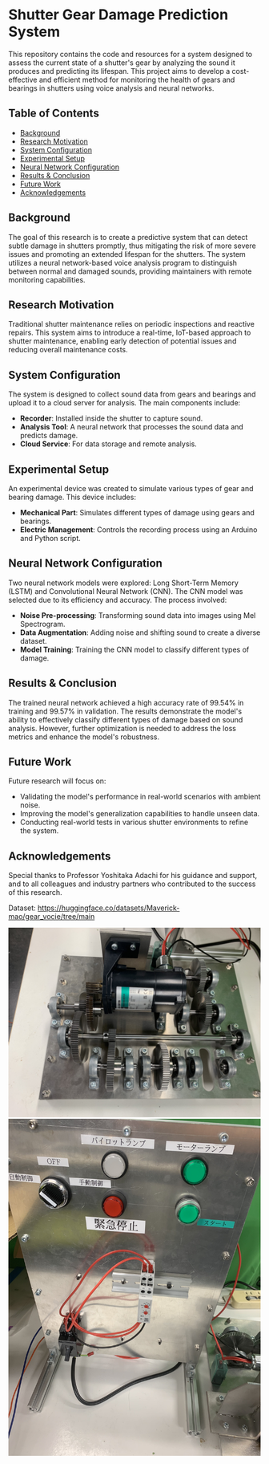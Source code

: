 # Shutter Gear Damage Prediction System
This repository contains the code and resources for a system designed to assess the current state of a shutter's gear by analyzing the sound it produces and predicting its lifespan. This project aims to develop a cost-effective and efficient method for monitoring the health of gears and bearings in shutters using voice analysis and neural networks.

## Table of Contents
- [Background](#background)
- [Research Motivation](#research-motivation)
- [System Configuration](#system-configuration)
- [Experimental Setup](#experimental-setup)
- [Neural Network Configuration](#neural-network-configuration)
- [Results & Conclusion](#results--conclusion)
- [Future Work](#future-work)
- [Acknowledgements](#acknowledgements)

## Background
The goal of this research is to create a predictive system that can detect subtle damage in shutters promptly, thus mitigating the risk of more severe issues and promoting an extended lifespan for the shutters. The system utilizes a neural network-based voice analysis program to distinguish between normal and damaged sounds, providing maintainers with remote monitoring capabilities.

## Research Motivation
Traditional shutter maintenance relies on periodic inspections and reactive repairs. This system aims to introduce a real-time, IoT-based approach to shutter maintenance, enabling early detection of potential issues and reducing overall maintenance costs.

## System Configuration
The system is designed to collect sound data from gears and bearings and upload it to a cloud server for analysis. The main components include:
- **Recorder**: Installed inside the shutter to capture sound.
- **Analysis Tool**: A neural network that processes the sound data and predicts damage.
- **Cloud Service**: For data storage and remote analysis.

## Experimental Setup
An experimental device was created to simulate various types of gear and bearing damage. This device includes:
- **Mechanical Part**: Simulates different types of damage using gears and bearings.
- **Electric Management**: Controls the recording process using an Arduino and Python script.

## Neural Network Configuration
Two neural network models were explored: Long Short-Term Memory (LSTM) and Convolutional Neural Network (CNN). The CNN model was selected due to its efficiency and accuracy. The process involved:
- **Noise Pre-processing**: Transforming sound data into images using Mel Spectrogram.
- **Data Augmentation**: Adding noise and shifting sound to create a diverse dataset.
- **Model Training**: Training the CNN model to classify different types of damage.

## Results & Conclusion
The trained neural network achieved a high accuracy rate of 99.54% in training and 99.57% in validation. The results demonstrate the model's ability to effectively classify different types of damage based on sound analysis. However, further optimization is needed to address the loss metrics and enhance the model's robustness.

## Future Work
Future research will focus on:
- Validating the model's performance in real-world scenarios with ambient noise.
- Improving the model's generalization capabilities to handle unseen data.
- Conducting real-world tests in various shutter environments to refine the system.

## Acknowledgements
Special thanks to Professor Yoshitaka Adachi for his guidance and support, and to all colleagues and industry partners who contributed to the success of this research.


Dataset:
https://huggingface.co/datasets/Maverick-mao/gear_vocie/tree/main

![Experimental Device1](https://github.com/Mavrick-mao/Gear_Analysis/blob/main/test/IMG_3534%20(1).jpg)
![Experimental Device2](https://github.com/Mavrick-mao/Gear_Analysis/blob/main/test/IMG_3535%20(1).jpg)
